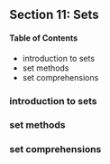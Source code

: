## Section 11: Sets

#### Table of Contents

- introduction to sets
- set methods
- set comprehensions

### introduction to sets

### set methods

### set comprehensions
